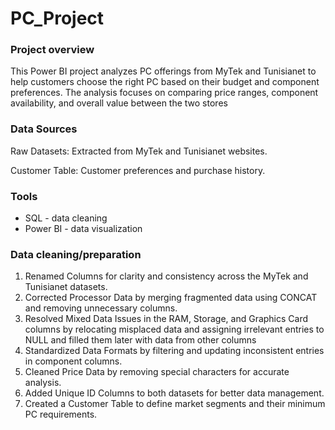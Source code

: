# PC_Project
### Project overview
This Power BI project analyzes PC offerings from MyTek and Tunisianet to help customers choose the right PC based on their budget and component preferences. The analysis focuses on comparing price ranges, component availability, and overall value between the two stores 

### Data Sources

Raw Datasets: Extracted from MyTek and Tunisianet websites.

Customer Table: Customer preferences and purchase history.

### Tools

- SQL - data cleaning
- Power BI - data visualization

### Data cleaning/preparation

1. Renamed Columns for clarity and consistency across the MyTek and Tunisianet datasets.
2. Corrected Processor Data by merging fragmented data using CONCAT and removing unnecessary columns.
3. Resolved Mixed Data Issues in the RAM, Storage, and Graphics Card columns by relocating misplaced data and assigning irrelevant entries to NULL and filled them later with data from other columns
4. Standardized Data Formats by filtering and updating inconsistent entries in component columns.
5. Cleaned Price Data by removing special characters for accurate analysis.
6. Added Unique ID Columns to both datasets for better data management.
7. Created a Customer Table to define market segments and their minimum PC requirements.


